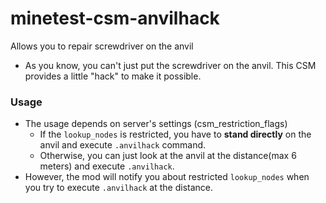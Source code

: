 # minetest-csm-anvilhack
Allows you to repair screwdriver on the anvil
* As you know, you can't just put the screwdriver on the anvil. This CSM provides a little "hack" to make it possible.
### Usage
* The usage depends on server's settings (csm_restriction_flags)
  * If the `lookup_nodes` is restricted, you have to **stand directly** on the anvil and execute `.anvilhack` command.
  * Otherwise, you can just look at the anvil at the distance(max 6 meters) and execute `.anvilhack`.
* However, the mod will notify you about restricted `lookup_nodes` when you try to execute `.anvilhack` at the distance.
